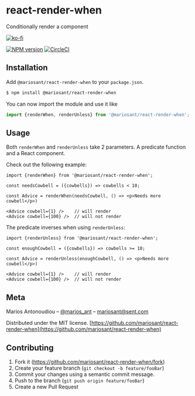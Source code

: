 # react-render-when

Conditionally render a component

[![ko-fi](https://www.ko-fi.com/img/githubbutton_sm.svg)](https://ko-fi.com/M4M7W45W)

[![NPM version](https://img.shields.io/npm/v/@mariosant/react-render-when.svg)](https://www.npmjs.com/package/@mariosant/react-render-when)
[![CircleCI](https://circleci.com/gh/mariosant/react-render-when/tree/master.svg?style=svg)](https://circleci.com/gh/mariosant/react-render-when/tree/master)

## Installation

Add `@mariosant/react-render-when` to your `package.json`.

```bash
$ npm install @mariosant/react-render-when
```

You can now import the module and use it like

```javascript
import {renderWhen, renderUnless} from '@mariosant/react-render-when';
```

## Usage

Both `renderWhen` and `renderUnless` take 2 parameters. A predicate function and a React component.

Check out the following example:

```
import {renderWhen} from '@mariosant/react-render-when';

const needsCowbell = ({cowbells}) => cowbells < 10;

const Advice = renderWhen(needsCowbell, () => <p>Needs more cowbell</p>)

<Advice cowbell={1} />    // will render
<Advice cowbell={100} />  // will not render
```

The predicate inverses when using `renderUnless`:

```
import {renderUnless} from '@mariosant/react-render-when';

const enoughCowbell = ({cowbells}) => cowbells >= 10;

const Advice = renderUnless(enoughCowbell, () => <p>Needs more cowbell</p>)

<Advice cowbell={1} />    // will render
<Advice cowbell={100} />  // will not render
```

## Meta

Marios Antonoudiou – [@marios_ant](https://twitter.com/marios_ant) – mariosant@sent.com

Distributed under the MIT license. [https://github.com/mariosant/react-render-when](https://github.com/mariosant/react-render-when)

## Contributing

1. Fork it (<https://github.com/mariosant/react-render-when/fork>)
2. Create your feature branch (`git checkout -b feature/fooBar`)
3. Commit your changes using a semantic commit message.
4. Push to the branch (`git push origin feature/fooBar`)
5. Create a new Pull Request
